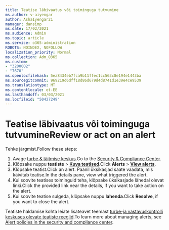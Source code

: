 ```yaml
---
title: Teatise läbivaatus või toiminguga tutvumine
ms.author: v-aiyengar
author: AshaIyengar21
manager: dansimp
ms.date: 17/02/2021
ms.audience: Admin
ms.topic: article
ms.service: o365-administration
ROBOTS: NOINDEX, NOFOLLOW
localization_priority: Normal
ms.collection: Adm_O365
ms.custom:
- "3200002"
- "7670"
ms.openlocfilehash: 5ea8434eb7fca9b11ffec1cc563c8e194e1443ba
ms.sourcegitcommit: 969219d6dff18d86d679d4d8741d1e39e4ce9539
ms.translationtype: MT
ms.contentlocale: et-EE
ms.lasthandoff: 03/03/2021
ms.locfileid: "50427249"
---
```

# <a name="review-or-act-on-an-alert"></a><span data-ttu-id="3fd40-102">Teatise läbivaatus või toiminguga tutvumine</span><span class="sxs-lookup"><span data-stu-id="3fd40-102">Review or act on an alert</span></span>

<span data-ttu-id="3fd40-103">Tehke järgmist.</span><span class="sxs-lookup"><span data-stu-id="3fd40-103">Follow these steps:</span></span>

1. <span data-ttu-id="3fd40-104">Avage [turbe & täitmise keskus](https://go.microsoft.com/fwlink/p/?linkid=2077143).</span><span class="sxs-lookup"><span data-stu-id="3fd40-104">Go to the [Security & Compliance Center](https://go.microsoft.com/fwlink/p/?linkid=2077143).</span></span>
1. <span data-ttu-id="3fd40-105">Klõpsake nuppu **teatiste**  >  **[Kuva teatised](https://go.microsoft.com/fwlink/?linkid=2103301)**.</span><span class="sxs-lookup"><span data-stu-id="3fd40-105">Click **Alerts** > **[View alerts](https://go.microsoft.com/fwlink/?linkid=2103301)**.</span></span>
1. <span data-ttu-id="3fd40-106">Klõpsake teatist.</span><span class="sxs-lookup"><span data-stu-id="3fd40-106">Click an alert.</span></span> <span data-ttu-id="3fd40-107">Paanil üksikasjad saate vaadata, mis käivitab teatise.</span><span class="sxs-lookup"><span data-stu-id="3fd40-107">In the details pane, view what triggered the alert.</span></span>
1. <span data-ttu-id="3fd40-108">Kui soovite teatises toiminguid teha, klõpsake üksikasjade lähedal olevat linki.</span><span class="sxs-lookup"><span data-stu-id="3fd40-108">Click the provided link near the details, if you want to take action on the alert.</span></span>
1. <span data-ttu-id="3fd40-109">Kui soovite teatise sulgeda, klõpsake nuppu **lahenda**.</span><span class="sxs-lookup"><span data-stu-id="3fd40-109">Click **Resolve**, if you want to close the alert.</span></span>

<span data-ttu-id="3fd40-110">Teatiste haldamise kohta leiate lisateavet teemast [turbe-ja vastavuskontrolli keskuses olevate teatiste reeglid](https://go.microsoft.com/fwlink/?linkid=2103211).</span><span class="sxs-lookup"><span data-stu-id="3fd40-110">To learn more about managing alerts, see [Alert policies in the security and compliance center](https://go.microsoft.com/fwlink/?linkid=2103211).</span></span>

